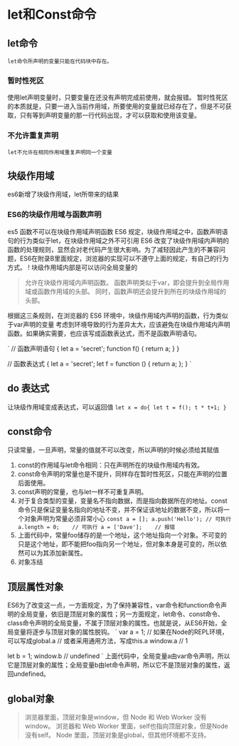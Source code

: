 # let和Const命令
## let命令
    let命令所声明的变量只能在代码块中存在。
### 暂时性死区
使用let声明变量时，只要变量在还没有声明完成前使用，就会报错。
暂时性死区的本质就是，只要一进入当前作用域，所要使用的变量就已经存在了，但是不可获取，只有等到声明变量的那一行代码出现，才可以获取和使用该变量。
###  不允许重复声明
    let不允许在相同作用域重复声明同一个变量

## 块级作用域
es6新增了块级作用域，let所带来的结果
### ES6的块级作用域与函数声明
es5 函数不可以在块级作用域声明函数
ES6 规定，块级作用域之中，函数声明语句的行为类似于let，在块级作用域之外不可引用
ES6 改变了块级作用域内声明的函数的处理规则，显然会对老代码产生很大影响。为了减轻因此产生的不兼容问题，ES6在附录B里面规定，浏览器的实现可以不遵守上面的规定，有自己的行为方式。
! 块级作用域内部是可以访问全局变量的

>允许在块级作用域内声明函数。
>函数声明类似于var，即会提升到全局作用域或函数作用域的头部。
>同时，函数声明还会提升到所在的块级作用域的头部。

根据这三条规则，在浏览器的 ES6 环境中，块级作用域内声明的函数，行为类似于var声明的变量
考虑到环境导致的行为差异太大，应该避免在块级作用域内声明函数。如果确实需要，也应该写成函数表达式，而不是函数声明语句。

`
// 函数声明语句
{
  let a = 'secret';
  function f() {
    return a;
  }
}

// 函数表达式
{
  let a = 'secret';
  let f = function () {
    return a;
  };
}
`

## do 表达式
让块级作用域变成表达式，可以返回值
`
let x = do{
    let t = f();
    t * t+1;
}
`
## const命令
只读常量，一旦声明，常量的值就不可以改变，所以声明的时候必须给其赋值
1. const的作用域与let命令相同：只在声明所在的块级作用域内有效。
2. const命令声明的常量也是不提升，同样存在暂时性死区，只能在声明的位置后面使用。
3. const声明的常量，也与let一样不可重复声明。
4. 对于复合类型的变量，变量名不指向数据，而是指向数据所在的地址。const命令只是保证变量名指向的地址不变，并不保证该地址的数据不变，所以将一个对象声明为常量必须非常小心
    `
    const a = [];
    a.push('Hello'); // 可执行
    a.length = 0;    // 可执行
    a = ['Dave'];    // 报错
    `
5. 上面代码中，常量foo储存的是一个地址，这个地址指向一个对象。不可变的只是这个地址，即不能把foo指向另一个地址，但对象本身是可变的，所以依然可以为其添加新属性。
6. 对象冻结

## 顶层属性对象
ES6为了改变这一点，一方面规定，为了保持兼容性，var命令和function命令声明的全局变量，依旧是顶层对象的属性；另一方面规定，let命令、const命令、class命令声明的全局变量，不属于顶层对象的属性。也就是说，从ES6开始，全局变量将逐步与顶层对象的属性脱钩。
`
var a = 1;
// 如果在Node的REPL环境，可以写成global.a
// 或者采用通用方法，写成this.a
window.a // 1

let b = 1;
window.b // undefined
`
上面代码中，全局变量a由var命令声明，所以它是顶层对象的属性；全局变量b由let命令声明，所以它不是顶层对象的属性，返回undefined。
## global对象
>浏览器里面，顶层对象是window，但 Node 和 Web Worker 没有window。
>浏览器和 Web Worker 里面，self也指向顶层对象，但是Node没有self。
>Node 里面，顶层对象是global，但其他环境都不支持。


